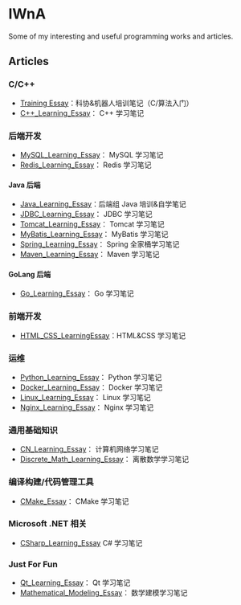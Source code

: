 # IWnA
Some of my interesting and useful programming works and articles.

## Articles

### C/C++

+ [Training Essay](Articles/TrainingEssay.md)：科协&机器人培训笔记（C/算法入门）
+ [C++_Learning_Essay](Articles/CppLearningEssay.md)： C++ 学习笔记

### 后端开发

+ [MySQL_Learning_Essay](Articles/MySQLLearningEssay.md)： MySQL 学习笔记
+ [Redis_Learning_Essay](Articles/RedisLearningEssay.md)： Redis 学习笔记

#### Java 后端

+ [Java_Learning_Essay](Articles/JavaLearningEssay.md)：后端组 Java 培训&自学笔记
+ [JDBC_Learning_Essay](Articles/JDBCLearningEssay.md)： JDBC 学习笔记
+ [Tomcat_Learning_Essay](Articles/TomcatLearningEssay.md)： Tomcat 学习笔记
+ [MyBatis_Learning_Essay](Articles/MyBatisLearningEssay.md)： MyBatis 学习笔记
+ [Spring_Learning_Essay](Articles/SpringLearningEssay.md)： Spring 全家桶学习笔记
+ [Maven_Learning_Essay](Articles/MavenLearningEssay.md)： Maven 学习笔记

#### GoLang 后端

+ [Go_Learning_Essay](Articles/GoLearningEssay.md)： Go 学习笔记

### 前端开发

+ [HTML_CSS_LearningEssay](Articles/HTMLCSSLearningEssay.md)：HTML&CSS 学习笔记

### 运维

+ [Python_Learning_Essay](Articles/PythonLearningEssay.md)： Python 学习笔记
+ [Docker_Learning_Essay](Articles/DockerLearningEssay.md)： Docker 学习笔记
+ [Linux_Learning_Essay](Articles/LinuxLearningEssay.md)： Linux 学习笔记
+ [Nginx_Learning_Essay](Articles/NginxLearningEssay.md)： Nginx 学习笔记

### 通用基础知识

+ [CN_Learning_Essay](Articles/CNLearningEssay.md)： 计算机网络学习笔记
+ [Discrete_Math_Learning_Essay](Articles/DiscreteMathLearningEssay.md)： 离散数学学习笔记

### 编译构建/代码管理工具

+ [CMake_Essay](Articles/CMake.md)： CMake 学习笔记

### Microsoft .NET 相关

+ [CSharp_Learning_Essay](Articles/CSharpLearningEssay.md) C# 学习笔记

### Just For Fun

+ [Qt_Learning_Essay](Articles/QtLearningEssay.md)： Qt 学习笔记
+ [Mathematical_Modeling_Essay](Articles/MathematicalModelingEssay.md)： 数学建模学习笔记